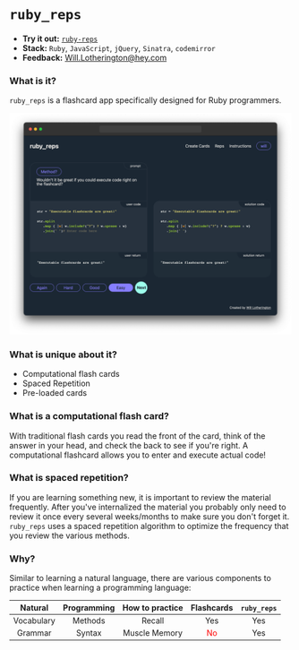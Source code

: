 # `ruby_reps`

* **Try it out:** [`ruby-reps`](http://www.rubyreps.com/)
* **Stack:** `Ruby`, `JavaScript`, `jQuery`, `Sinatra`, `codemirror`
* **Feedback:** [Will.Lotherington@hey.com](mailto:Will.Lotherington@hey.com)

### What is it?
`ruby_reps` is a flashcard app specifically designed for Ruby programmers.

![](public/images/01.png)

### What is unique about it?
* Computational flash cards
* Spaced Repetition
* Pre-loaded cards

### What is a computational flash card?
With traditional flash cards you read the front of the card, think of the answer in your head, and check the back to see if you're right. A computational flashcard allows you to enter and execute actual code!

### What is spaced repetition?
If you are learning something new, it is important to review the material frequently. After you've internalized the material you probably only need to review it once every several weeks/months to make sure you don't forget it. `ruby_reps` uses a spaced repetition algorithm to optimize the frequency that you review the various methods.

### Why?
Similar to learning a natural language, there are various components to practice when learning a programming language:

|Natural|Programming|How to practice|Flashcards|`ruby_reps`|
|:-:|:-:|:-:|:-:|:-:|
|Vocabulary|Methods|Recall|Yes|Yes|
|Grammar|Syntax|Muscle Memory|<span style="color: red">No</span>|Yes|